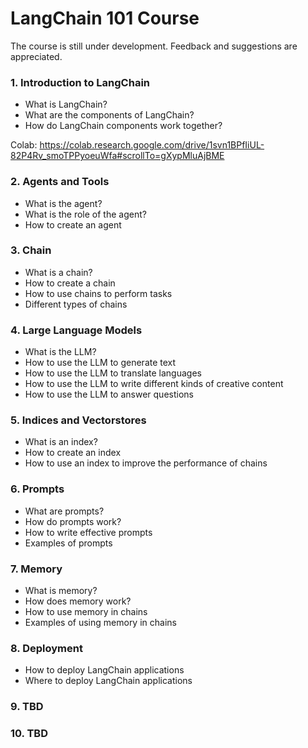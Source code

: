 # LangChain 101 Course
The course is still under development. Feedback and suggestions are appreciated.

### 1. Introduction to LangChain
* What is LangChain?
* What are the components of LangChain?
* How do LangChain components work together?

Colab: https://colab.research.google.com/drive/1svn1BPfIiUL-82P4Rv_smoTPPyoeuWfa#scrollTo=gXypMluAjBME

### 2. Agents and Tools
* What is the agent?
* What is the role of the agent?
* How to create an agent

### 3. Chain
* What is a chain?
* How to create a chain
* How to use chains to perform tasks
* Different types of chains

### 4. Large Language Models
* What is the LLM?
* How to use the LLM to generate text
* How to use the LLM to translate languages
* How to use the LLM to write different kinds of creative content
* How to use the LLM to answer questions

### 5. Indices and Vectorstores
* What is an index?
* How to create an index
* How to use an index to improve the performance of chains

### 6. Prompts
* What are prompts?
* How do prompts work?
* How to write effective prompts
* Examples of prompts

### 7. Memory
* What is memory?
* How does memory work?
* How to use memory in chains
* Examples of using memory in chains

### 8. Deployment
* How to deploy LangChain applications
* Where to deploy LangChain applications

### 9. TBD

### 10. TBD
